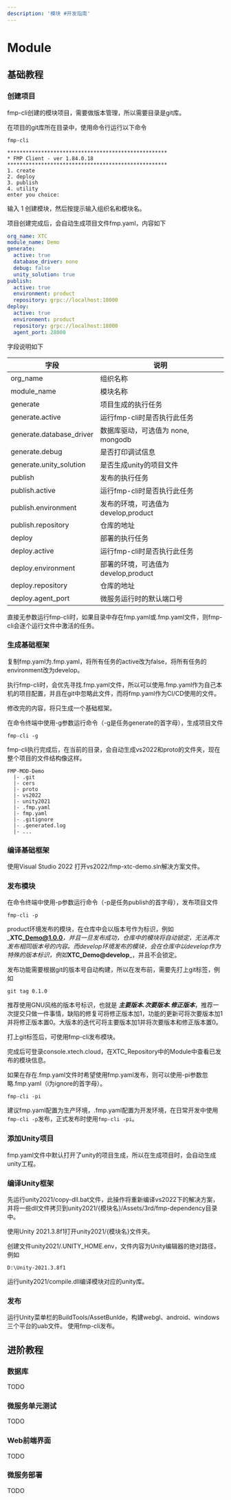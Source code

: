 ```yaml
---
description: '模块 #开发指南'
---
```


# Module

## 基础教程

### 创建项目

fmp-cli创建的模块项目，需要做版本管理，所以需要目录是git库。

在项目的git库所在目录中，使用命令行运行以下命令

```
fmp-cli
```

```
****************************************************
* FMP Client - ver 1.84.0.18
****************************************************
1. create
2. deploy
3. publish
4. utility
enter you choice:
```

输入 1 创建模块，然后按提示输入组织名和模块名。

项目创建完成后，会自动生成项目文件fmp.yaml，内容如下

```yaml
org_name: XTC
module_name: Demo
generate:
  active: true
  database_driver: none
  debug: false
  unity_solution: true
publish:
  active: true
  environment: product
  repository: grpc://localhost:18000
deploy:
  active: true
  environment: product
  repository: grpc://localhost:18000
  agent_port: 28000
```

字段说明如下

| 字段                        | 说明                        |
| ------------------------- | ------------------------- |
| org\_name                 | 组织名称                      |
| module\_name              | 模块名称                      |
| generate                  | 项目生成的执行任务                 |
| generate.active           | 运行fmp-cli时是否执行此任务         |
| generate.database\_driver | 数据库驱动，可选值为 none, mongodb  |
| generate.debug            | 是否打印调试信息                  |
| generate.unity\_solution  | 是否生成unity的项目文件            |
| publish                   | 发布的执行任务                   |
| publish.active            | 运行fmp-cli时是否执行此任务         |
| publish.environment       | 发布的环境，可选值为develop,product |
| publish.repository        | 仓库的地址                     |
| deploy                    | 部署的执行任务                   |
| deploy.active             | 运行fmp-cli时是否执行此任务         |
| deploy.environment        | 部署的环境，可选值为develop,product |
| deploy.repository         | 仓库的地址                     |
| deploy.agent\_port        | 微服务运行时的默认端口号              |

直接无参数运行fmp-cli时，如果目录中存在fmp.yaml或.fmp.yaml文件，则fmp-cli会逐个运行文件中激活的任务。

### 生成基础框架

复制fmp.yaml为.fmp.yaml，将所有任务的active改为false，将所有任务的environment改为develop。

执行fmp-cli时，会优先寻找.fmp.yaml文件，所以可以使用.fmp.yaml作为自己本机的项目配置，并且在git中忽略此文件，而将fmp.yaml作为CI/CD使用的文件。

修改完的内容，将只生成一个基础框架。

在命令终端中使用-g参数运行命令（-g是任务generate的首字母），生成项目文件

```
fmp-cli -g
```

fmp-cli执行完成后，在当前的目录，会自动生成vs2022和proto的文件夹，现在整个项目的文件结构像这样。

```
FMP-MOD-Demo
  |- .git
  |- cers
  |- proto
  |- vs2022
  |- unity2021
  |- .fmp.yaml
  |- fmp.yaml
  |- .gitignore
  |- .generated.log
  |- ...
```

### 编译基础框架

使用Visual Studio 2022 打开vs2022/fmp-xtc-demo.sln解决方案文件。


### 发布模块

在命令终端中使用-p参数运行命令（-p是任务publish的首字母），发布项目文件

```
fmp-cli -p
```

product环境发布的模块，在仓库中会以版本号作为标识，例如_**XTC\_Demo@1.0.0**_，并且一旦发布成功，仓库中的模块将自动锁定，无法再次发布相同版本号的内容。而develop环境发布的模块，会在仓库中以develop作为特殊的版本标识，例如_**XTC\_Demo@develop**_，并且不会锁定。

发布功能需要根据git的版本号自动构建，所以在发布前，需要先打上git标签，例如

```
git tag 0.1.0
```

推荐使用GNU风格的版本号标识，也就是 _**主要版本.次要版本.修正版本**_，推荐一次提交只做一件事情，缺陷的修复可将修正版本加1，功能的更新可将次要版本加1并将修正版本置0。大版本的迭代可将主要版本加1并将次要版本和修正版本置0。

打上git标签后，可使用fmp-cli发布模块。

完成后可登录console.xtech.cloud，在XTC\_Repository中的Module中查看已发布的模块信息。

如果在存在.fmp.yaml文件时希望使用fmp.yaml发布，则可以使用-pi参数忽略.fmp.yaml（i为ignore的首字母）。

```
fmp-cli -pi
```

建议fmp.yaml配置为生产环境，.fmp.yaml配置为开发环境，在日常开发中使用`fmp-cli -p`发布，正式发布时使用`fmp-cli -pi`。

### 添加Unity项目

fmp.yaml文件中默认打开了unity的项目生成，所以在生成项目时，会自动生成unity工程。

### 编译Unity框架

先运行unity2021/copy-dll.bat文件，此操作将重新编译vs2022下的解决方案，并将一些dll文件拷贝到unity2021/{模块名}/Assets/3rd/fmp-dependency目录中。

使用Unity 2021.3.8f1打开unity2021/{模块名}文件夹。

创建文件unity2021/.UNITY_HOME.env，文件内容为Unity编辑器的绝对路径，例如
```
D:\Unity-2021.3.8f1
```
运行unity2021/compile.dll编译模块对应的unity库。

### 发布

运行Unity菜单栏的BuildTools/AssetBunlde，构建webgl、android、windows三个平台的uab文件。
使用fmp-cli发布。

## 进阶教程

### 数据库

TODO

### 微服务单元测试

TODO

### Web前端界面

TODO

### 微服务部署

TODO

